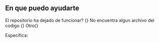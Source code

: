 ## En que puedo ayudarte

El repositorio ha dejado de funcionar? {}
No encuentra algun archivo del  codigo {}
Otro{}

Especifica:

